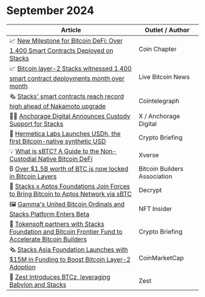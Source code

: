 # September 2024

| Article                                                                                                                                                                                                                                         | Outlet / Author              |
| ----------------------------------------------------------------------------------------------------------------------------------------------------------------------------------------------------------------------------------------------- | ---------------------------- |
| 📈 [New Milestone for Bitcoin DeFi: Over 1,400 Smart Contracts Deployed on Stacks](https://coinchapter.com/new-milestone-for-bitcoin-defi-over-1400-smart-contracts-deployed-on-stacks-even-before-major-upgrade/)                              | Coin Chapter                 |
| 📈 [Bitcoin layer-2 Stacks witnessed 1,400 smart contract deployments month over month](https://www.livebitcoinnews.com/stacks-registers-unseen-smart-contract-deployment-days-away-from-its-nakamoto-upgrade/)                                 | Live Bitcoin News            |
| 🗞️ [Stacks' smart contracts reach record high ahead of Nakamoto upgrade](https://cointelegraph.com/news/stacks-record-smart-contracts-nakamoto-upgrade?ref=stacksblog)                                                                         | Cointelegraph                |
| 🤝🏻 [Anchorage Digital Announces Custody Support for Stacks](https://x.com/Stacks/status/1831335327300309174?utm_source=stackssnacks.com\&utm_medium=referral\&utm_campaign=anchorage-digital-supporting-stacks-btc-bash-and-other-highlights) | X / Anchorage Digital        |
| 🚀 [Hermetica Labs Launches USDh, the first Bitcoin-native synthetic USD](https://cryptobriefing.com/bitcoin-synthetic-dollar-25-percent-yield/?ref=stacksblog)                                                                                 | Crypto Briefing              |
| 💡 [What is sBTC? A Guide to the Non-Custodial Native Bitcoin DeFi](https://www.xverse.app/blog/what-is-sbtc?ref=stacksblog)                                                                                                                    | Xverse                       |
| ₿ [Over $1.5B worth of BTC is now locked in Bitcoin Layers](https://subscribe.bitcoinbuildersassociation.com/p/over-15b-worth-of-btc-is-now-locked?ref=stacksblog)                                                                              | Bitcoin Builders Association |
| 🤝 [Stacks x Aptos Foundations Join Forces to Bring Bitcoin to Aptos Network via sBTC](https://decrypt.co/249825/bitcoin-stacks-l2-brings-its-sbtc-to-the-aptos-network)                                                                        | Decrypt                      |
| 🖼️ [Gamma's United Bitcoin Ordinals and Stacks Platform Enters Beta](https://nftinsider.io/gamma-bitcoin-beta/?ref=stacksblog)                                                                                                                 | NFT Insider                  |
| 🤝 [Tokensoft partners with Stacks Foundation and Bitcoin Frontier Fund to Accelerate Bitcoin Builders](https://cryptobriefing.com/bitcoin-builders-acceleration-partnership/?ref=stacksblog)                                                   | Crypto Briefing              |
| 🗞️ [Stacks Asia Foundation Launches with $15M in Funding to Boost Bitcoin Layer-2 Adoption](https://coinmarketcap.com/community/articles/66e2998ae0c16b2dea22b4f1/?ref=stacksblog)                                                             | CoinMarketCap                |
| 🚀 [Zest Introduces BTCz, leveraging Babylon and Stacks](https://subscribe.bitcoinbuildersassociation.com/p/zest-introduces-btcz-leveraging-babylon?ref=stacksblog)                                                                             | Zest                         |
